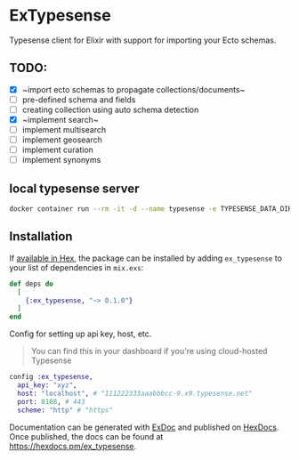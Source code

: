 # ExTypesense

Typesense client for Elixir with support for importing your Ecto schemas.

## TODO:

- [x] ~import ecto schemas to propagate collections/documents~
- [ ] pre-defined schema and fields
- [ ] creating collection using auto schema detection
- [x] ~implement search~
- [ ] implement multisearch
- [ ] implement geosearch
- [ ] implement curation
- [ ] implement synonyms

## local typesense server

```bash
docker container run --rm -it -d --name typesense -e TYPESENSE_DATA_DIR=/data -e TYPESENSE_API_KEY=xyz -v /tmp/typesense-server-data:/data -p 8108:8108 typesense/typesense:0.23.1
```

## Installation

If [available in Hex](https://hex.pm/docs/publish), the package can be installed
by adding `ex_typesense` to your list of dependencies in `mix.exs`:

```elixir
def deps do
  [
    {:ex_typesense, "~> 0.1.0"}
  ]
end
```

Config for setting up api key, host, etc.

> You can find this in your dashboard if you're using cloud-hosted Typesense

```elixir
config :ex_typesense,
  api_key: "xyz",
  host: "localhost", # "111222333aaabbbcc-9.x9.typesense.net"
  port: 8108, # 443
  scheme: "http" # "https"
  ```

Documentation can be generated with [ExDoc](https://github.com/elixir-lang/ex_doc)
and published on [HexDocs](https://hexdocs.pm). Once published, the docs can
be found at <https://hexdocs.pm/ex_typesense>.
